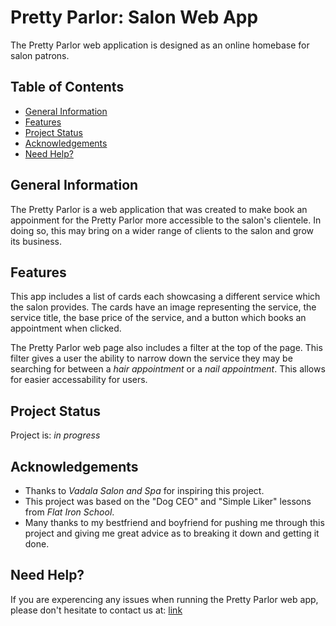 # Pretty Parlor: Salon Web App
The Pretty Parlor web application is designed as an online homebase for salon patrons.
<!-- Link demo -->

## Table of Contents
- [General Information](#general-information)
- [Features](#features)
- [Project Status](#project-status)
- [Acknowledgements](#acknowledgements)
- [Need Help?](#need-help)

## General Information
The Pretty Parlor is a web application that was created to make book an appoinment for the Pretty Parlor more accessible to the salon's clientele. In doing so, this may bring on a wider range of clients to the salon and grow its business.

## Features
This app includes a list of cards each showcasing a different service which the salon provides. The cards have an image representing the service, the service title, the base price of the service, and a button which books an appointment when clicked.
<!-- insert gif of cards and popups? -->

The Pretty Parlor web page also includes a filter at the top of the page. This filter gives a user the ability to narrow down the service they may be searching for between a *hair appointment* or a *nail appointment*. This allows for easier accessability for users.
<!-- insert gif of filter? -->

## Project Status
Project is: *in progress*

## Acknowledgements
- Thanks to *Vadala Salon and Spa* for inspiring this project.
- This project was based on the "Dog CEO" and "Simple Liker" lessons from *Flat Iron School*.
- Many thanks to my bestfriend and boyfriend for pushing me through this project and giving me great advice as to breaking it down and getting it done.

## Need Help?
If you are experencing any issues when running the Pretty Parlor web app, please don't hesitate to contact us at: 
[link](prettyparl0rhelp@gmail.com)